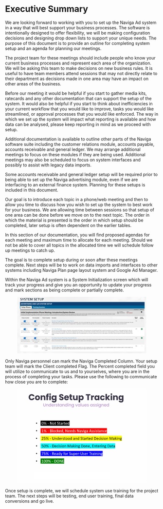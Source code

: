 # Executive Summary

We are looking forward to working with you to set up the Naviga Ad system in a way that will best support your business processes. The software is intentionally designed to offer flexibility, we will be making configuration decisions and designing drop down lists to support your unique needs. The purpose of this document is to provide an outline for completing system setup and an agenda for planning our meetings.

The project team for these meetings should include people who know your current business processes and represent each area of the organization. We will be asking this team to make decisions on new business rules. It is useful to have team members attend sessions that may not directly relate to their department as decisions made in one area may have an impact on other areas of the business.

Before our meeting it would be helpful if you start to gather media kits, ratecards and any other documentation that can support the setup of the system. It would also be helpful if you start to think about inefficiencies in your current workflow that you would like to improve, tasks you would like streamlined, or approval processes that you would like enforced. The way in which we set up the system will impact what reporting is available and how data can be analysed, please keep reporting in mind as we proceed with setup.

Additional documentation is available to outline other parts of the Naviga software suite including the customer relations module, accounts payable, accounts receivable and general ledger. We may arrange additional meetings to focus on these modules if they are being used. Additional meetings may also be scheduled to focus on system interfaces and possibly to assist with legacy data imports.

Some accounts receivable and general ledger setup will be required prior to being able to set up the Naviga advertising module, even if we are interfacing to an external finance system. Planning for these setups is included in this document.

Our goal is to introduce each topic in a phone/web meeting and then to allow you time to discuss how you wish to set up the system to best work for your business. We are allowing time between sessions so that setup of one area can be done before we move on to the next topic. The order in which the material is presented is the order in which setup should be completed, later setup is often dependent on the earlier tables.

In this section of our documentation, you will find proposed agendas for each meeting and maximum time to allocate for each meeting. Should we not be able to cover all topics in the allocated time we will schedule follow up meetings to catch up.

The goal is to complete setup during or soon after these meetings complete. Next steps will be to work on data imports and interfaces to other systems including Naviga Plan page layout system and Google Ad Manager.

Within the Naviga Ad system is a System Initialization screen which will track your progress and give you an opportunity to update your progress and mark sections as being complete or partially complete.

<figure><img src="../.gitbook/assets/image (390).png" alt=""><figcaption></figcaption></figure>

Only Naviga personnel can mark the Naviga Completed Column. Your setup team will mark the Client completed Flag. The Percent completed field you will utilize to communicate to us and to yourselves, where you are in the process of completing your tasks. Please use the following to communicate how close you are to complete:

<figure><img src="../.gitbook/assets/Screenshot 2023-05-05 172644.png" alt=""><figcaption></figcaption></figure>

Once setup is complete, we will schedule system use training for the project team. The next steps will be testing, end user training, final data conversions and go live.

